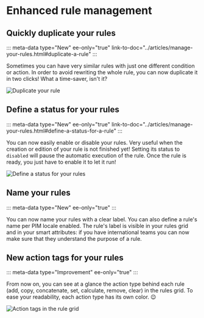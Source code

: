 # Enhanced rule management

## Quickly duplicate your rules
::: meta-data type="New" ee-only="true" link-to-doc="../articles/manage-your-rules.html#duplicate-a-rule"
:::

Sometimes you can have very similar rules with just one different condition or action. In order to avoid rewriting the whole rule, you can now duplicate it in two clicks! What a time-saver, isn't it?

![Duplicate your rule](../img/duplicate-a-rule.png)

## Define a status for your rules
::: meta-data type="New" ee-only="true" link-to-doc="../articles/manage-your-rules.html#define-a-status-for-a-rule"
:::

You can now easily enable or disable your rules. Very useful when the creation or edition of your rule is not finished yet! Setting its status to `disabled` will pause the automatic execution of the rule. 
Once the rule is ready, you just have to enable it to let it run!

![Define a status for your rules](../img/disabled-status-of-a-rule.png)

## Name your rules
::: meta-data type="New" ee-only="true"
:::

You can now name your rules with a clear label. You can also define a rule's name per PIM locale enabled. The rule's label is visible in your rules grid and in your smart attributes: if you have international teams you can now make sure that they understand the purpose of a rule.

## New action tags for your rules
::: meta-data type="Improvement" ee-only="true"
:::

From now on, you can see at a glance the action type behind each rule (add, copy, concatenate, set, calculate, remove, clear) in the rules grid. To ease your readability, each action type has its own color. :wink:

![Action tags in the rule grid](../img/rule-action-tags-in-the-rule-grid.png)

